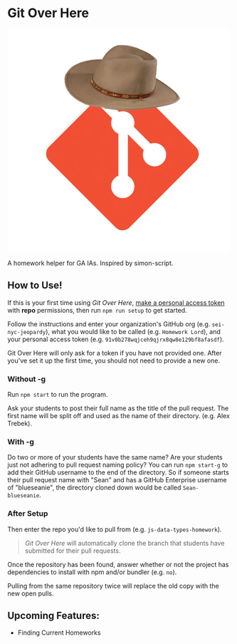 # Git Over Here
![Git Cowpoke](./git-over-here.jpg)

A homework helper for GA IAs. Inspired by simon-script.

## How to Use!

If this is your first time using _Git Over Here_, [make a personal access token](https://help.github.com/en/articles/creating-a-personal-access-token-for-the-command-line#creating-a-token) with __repo__ permissions, then run ```npm run setup``` to get started.

Follow the instructions and enter your organization's GitHub org (e.g. ```sei-nyc-jeopardy```), what you would like to be called (e.g. ```Homework Lord```), and your personal access token (e.g. `91v0b278wqjceh9qjrx8qw8e129bf8afasdf`).

Git Over Here will only ask for a token if you have not provided one. After you've set it up the first time, you should not need to provide a new one.

### Without -g

Run ```npm start``` to run the program.

Ask your students to post their full name as the title of the pull request. The first name will be split off and used as the name of their directory. (e.g. Alex Trebek).

### With -g

Do two or more of your students have the same name? Are your students just not adhering to pull request naming policy? You can run `npm start-g` to add their GitHub username to the end of the directory. So if someone starts their pull request name with "Sean" and has a GitHub Enterprise username of "blueseanie", the directory cloned down would be called `Sean-blueseanie`.

### After Setup

Then enter the repo you'd like to pull from (e.g. ```js-data-types-homework```).

> _Git Over Here_ will automatically clone the branch that students have submitted for their pull requests.

Once the repository has been found, answer whether or not the project has dependencies to install with npm and/or bundler (e.g. ```no```).

Pulling from the same repository twice will replace the old copy with the new open pulls.

## Upcoming Features:

- Finding Current Homeworks
